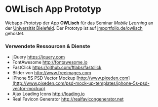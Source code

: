 # OWLisch App Prototyp
Webapp-Prototyp der App **OWLisch** für das Seminar _Mobile Learning_ an der [Universität Bielefeld](http://www.uni-bielefeld.de).
Der Prototyp ist auf [jmportfolio.de/owlisch](http://jmportfolio.de/owlisch/) gehostet.
### Verwendete Ressourcen & Dienste
* jQuery https://jquery.com
* FontAwesome http://fontawesome.io
* FastClick https://github.com/ftlabs/fastclick
* Bilder von http://www.freeimages.com
* iPhone 5S PSD Vector Mockup [http://www.pixeden.com](http://www.pixeden.com/psd-mock-up-templates/iphone-5s-psd-vector-mockup)
* Ajax Loading Icons http://loading.io
* Real Favicon Generator http://realfavicongenerator.net